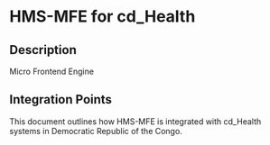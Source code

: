 # HMS-MFE for cd_Health

## Description

Micro Frontend Engine

## Integration Points

This document outlines how HMS-MFE is integrated with cd_Health systems in Democratic Republic of the Congo.
